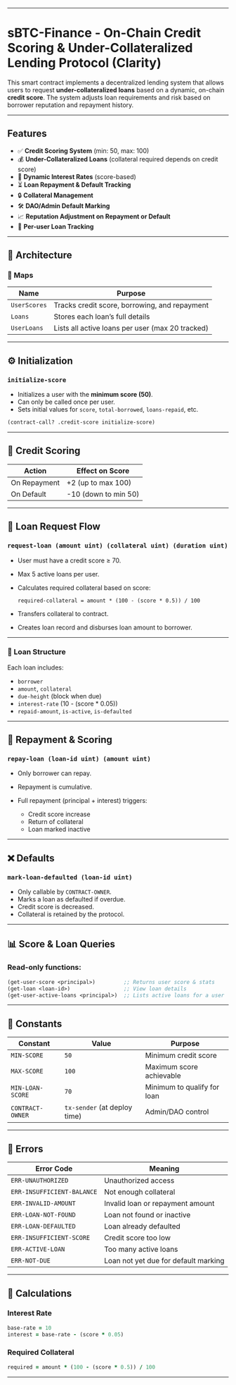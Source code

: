 
---

# sBTC-Finance - On-Chain Credit Scoring & Under-Collateralized Lending Protocol (Clarity)

This smart contract implements a decentralized lending system that allows users to request **under-collateralized loans** based on a dynamic, on-chain **credit score**. The system adjusts loan requirements and risk based on borrower reputation and repayment history.

---

##  Features

* ✅ **Credit Scoring System** (min: 50, max: 100)
* 💰 **Under-Collateralized Loans** (collateral required depends on credit score)
* 🔁 **Dynamic Interest Rates** (score-based)
* ⏳ **Loan Repayment & Default Tracking**
* 🔒 **Collateral Management**
* 🛠️ **DAO/Admin Default Marking**
* 📈 **Reputation Adjustment on Repayment or Default**
* 👥 **Per-user Loan Tracking**

---

## 📐 Architecture

### 🎯 Maps

| Name         | Purpose                                          |
| ------------ | ------------------------------------------------ |
| `UserScores` | Tracks credit score, borrowing, and repayment    |
| `Loans`      | Stores each loan’s full details                  |
| `UserLoans`  | Lists all active loans per user (max 20 tracked) |

---

## ⚙️ Initialization

### `initialize-score`

* Initializes a user with the **minimum score (50)**.
* Can only be called once per user.
* Sets initial values for `score`, `total-borrowed`, `loans-repaid`, etc.

```clojure
(contract-call? .credit-score initialize-score)
```

---

## 🧠 Credit Scoring

| Action       | Effect on Score      |
| ------------ | -------------------- |
| On Repayment | +2 (up to max 100)   |
| On Default   | -10 (down to min 50) |

---

## 🏦 Loan Request Flow

### `request-loan (amount uint) (collateral uint) (duration uint)`

* User must have a credit score ≥ 70.
* Max 5 active loans per user.
* Calculates required collateral based on score:

  ```
  required-collateral = amount * (100 - (score * 0.5)) / 100
  ```
* Transfers collateral to contract.
* Creates loan record and disburses loan amount to borrower.

---

### 💸 Loan Structure

Each loan includes:

* `borrower`
* `amount`, `collateral`
* `due-height` (block when due)
* `interest-rate` (10 - (score \* 0.05))
* `repaid-amount`, `is-active`, `is-defaulted`

---

## 💼 Repayment & Scoring

### `repay-loan (loan-id uint) (amount uint)`

* Only borrower can repay.
* Repayment is cumulative.
* Full repayment (principal + interest) triggers:

  * Credit score increase
  * Return of collateral
  * Loan marked inactive

---

## ❌ Defaults

### `mark-loan-defaulted (loan-id uint)`

* Only callable by `CONTRACT-OWNER`.
* Marks a loan as defaulted if overdue.
* Credit score is decreased.
* Collateral is retained by the protocol.

---

## 📊 Score & Loan Queries

### Read-only functions:

```clojure
(get-user-score <principal>)         ;; Returns user score & stats
(get-loan <loan-id>)                 ;; View loan details
(get-user-active-loans <principal>)  ;; Lists active loans for a user
```

---

## 🧾 Constants

| Constant         | Value                        | Purpose                     |
| ---------------- | ---------------------------- | --------------------------- |
| `MIN-SCORE`      | `50`                         | Minimum credit score        |
| `MAX-SCORE`      | `100`                        | Maximum score achievable    |
| `MIN-LOAN-SCORE` | `70`                         | Minimum to qualify for loan |
| `CONTRACT-OWNER` | `tx-sender` (at deploy time) | Admin/DAO control           |

---

## 🔐 Errors

| Error Code                 | Meaning                              |
| -------------------------- | ------------------------------------ |
| `ERR-UNAUTHORIZED`         | Unauthorized access                  |
| `ERR-INSUFFICIENT-BALANCE` | Not enough collateral                |
| `ERR-INVALID-AMOUNT`       | Invalid loan or repayment amount     |
| `ERR-LOAN-NOT-FOUND`       | Loan not found or inactive           |
| `ERR-LOAN-DEFAULTED`       | Loan already defaulted               |
| `ERR-INSUFFICIENT-SCORE`   | Credit score too low                 |
| `ERR-ACTIVE-LOAN`          | Too many active loans                |
| `ERR-NOT-DUE`              | Loan not yet due for default marking |

---

## 🔄 Calculations

### Interest Rate

```clojure
base-rate = 10
interest = base-rate - (score * 0.05)
```

### Required Collateral

```clojure
required = amount * (100 - (score * 0.5)) / 100
```

---
